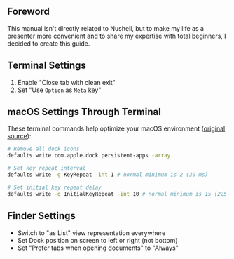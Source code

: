 ## Foreword

This manual isn't directly related to Nushell, but to make my life as a presenter more convenient and to share my expertise with total beginners, I decided to create this guide.

## Terminal Settings

1. Enable "Close tab with clean exit"
2. Set "Use `Option` as `Meta` key"

## macOS Settings Through Terminal

These terminal commands help optimize your macOS environment ([original source](https://github.com/nushell-prophet/my-dotfiles/blob/master/macos-fresh/useful-settings.nu)):

```bash
# Remove all dock icons
defaults write com.apple.dock persistent-apps -array

# Set key repeat interval
defaults write -g KeyRepeat -int 1 # normal minimum is 2 (30 ms)

# Set initial key repeat delay
defaults write -g InitialKeyRepeat -int 10 # normal minimum is 15 (225 ms)
```

## Finder Settings

- Switch to "as List" view representation everywhere
- Set Dock position on screen to left or right (not bottom)
- Set "Prefer tabs when opening documents" to "Always"
